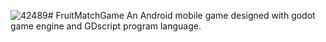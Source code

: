 ![42489](https://github.com/MohitKumarPro/FruitMatchGame/assets/71750255/c61bde09-14da-4651-9aef-88229538571c)# FruitMatchGame
An Android mobile game designed with godot game engine and GDscript program language. 

